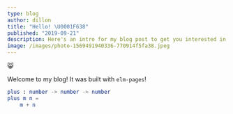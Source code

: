 ```yaml
---
type: blog
author: dillon
title: "Hello! \U0001F638"
published: "2019-09-21"
description: Here's an intro for my blog post to get you interested in reading more...
image: /images/photo-1569491940336-770914f5fa38.jpeg
---
```


😸

Welcome to my blog! It was built with `elm-pages`!

```elm
plus : number -> number -> number
plus m n =
    m + n
```
